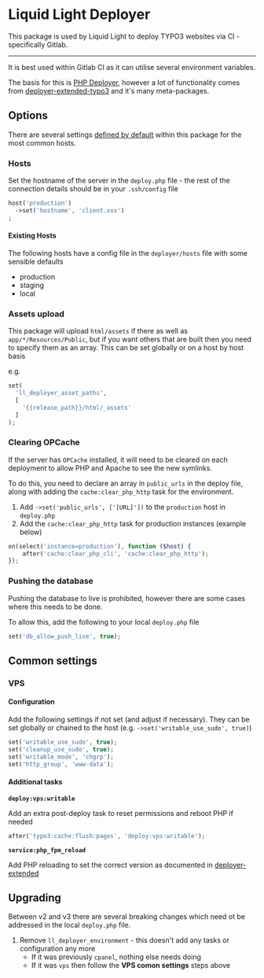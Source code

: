 # Liquid Light Deployer

This package is used by Liquid Light to deploy TYPO3 websites via CI - specifically Gitlab.

---

It is best used within Gitlab CI as it can utilise several environment variables.

The basis for this is [PHP Deployer](https://deployer.org/), however a lot of functionality comes from [deployer-extended-typo3](https://github.com/sourcebroker/deployer-extended-typo3) and it's many meta-packages.

## Options

There are several settings [defined by default](./deployer/hosts) within this package for the most common hosts.

### Hosts

Set the hostname of the server in the `deploy.php` file - the rest of the connection details should be in your `.ssh/config` file

```php
host('production')
  ->set('hostname', 'client.xxx')
;
```

#### Existing Hosts

The following hosts have a config file in the `deployer/hosts` file with some sensible defaults

- production
- staging
- local

### Assets upload

This package will upload `html/assets` if there as well as `app/*/Resources/Public`, but if you want others that are built then you need to specify them as an array. This can be set globally or on a host by host basis

e.g.

```php
set(
  'll_deployer_asset_paths',
  [
    '{{release_path}}/html/_assets'
  ]
);
```

### Clearing OPCache

If the server has `OPCache` installed, it will need to be cleared on each deployment to allow PHP and Apache to see the new symlinks.

To do this, you need to declare an array in `public_urls` in the deploy file, along with adding the `cache:clear_php_http` task for the environment.

1. Add `->set('public_urls', ['[URL]'])` to the `production` host in `deploy.php`
2. Add the `cache:clear_php_http` task for production instances (example below)

```php
on(select('instance=production'), function ($host) {
	after('cache:clear_php_cli', 'cache:clear_php_http');
});
```

### Pushing the database

Pushing the database to live is prohibited, however there are some cases where this needs to be done.

To allow this, add the following to your local `deploy.php` file

```php
set('db_allow_push_live', true);
```

## Common settings

### VPS

#### Configuration

Add the following settings if not set (and adjust if necessary). They can be set globally or chained to the host (e.g. `->set('writable_use_sudo', true)`)

```php
set('writable_use_sudo', true);
set('cleanup_use_sudo', true);
set('writable_mode', 'chgrp');
set('http_group', 'www-data');
```

#### Additional tasks

**`deploy:vps:writable`**

Add an extra post-deploy task to reset permissions and reboot PHP if needed

```php
after('typo3:cache:flush:pages', 'deploy:vps:writable');
```

**`service:php_fpm_reload`**

Add PHP reloading to set the correct version as documented in [deployer-extended](https://github.com/sourcebroker/deployer-extended?tab=readme-ov-file#service)

## Upgrading

Between v2 and v3 there are several breaking changes which need ot be addressed in the local `deploy.php` file.

1. Remove `ll_deployer_environment` - this doesn't add any tasks or configuration any more
    - If it was previously `cpanel`, nothing else needs doing
    - If it was `vps` then follow the **VPS comon settings** steps above
